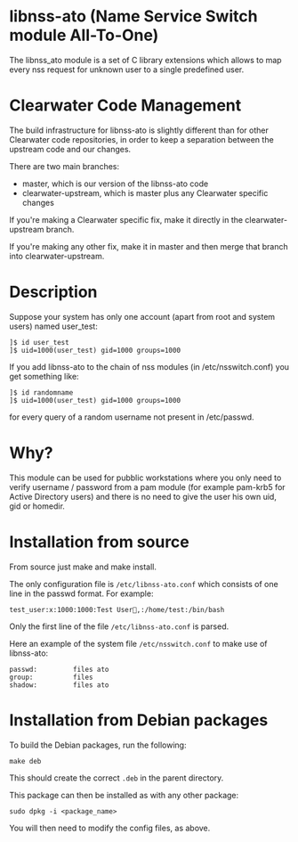 libnss-ato (Name Service Switch module All-To-One)
==========

The libnss_ato module is a set of C library extensions which allows to map every nss request for unknown user to a single predefined user.

Clearwater Code Management
==========================

The build infrastructure for libnss-ato is slightly different than for other Clearwater code
repositories, in order to keep a separation between the upstream code and our changes.

There are two main branches:

- master, which is our version of the libnss-ato code
- clearwater-upstream, which is master plus any Clearwater specific changes

If you're making a Clearwater specific fix, make it directly in the clearwater-upstream
branch.

If you're making any other fix, make it in master and then merge that branch into
clearwater-upstream.

Description
=========

Suppose your system has only one account (apart from root and system users) named user_test:

```console
]$ id user_test
]$ uid=1000(user_test) gid=1000 groups=1000
```

If you add libnss-ato to the chain of nss modules (in /etc/nsswitch.conf) you get something like:

```console
]$ id randomname
]$ uid=1000(user_test) gid=1000 groups=1000
```

for every query of a random username not present in /etc/passwd.

Why?
=========

This module can be used for pubblic workstations where you only need to verify username / password from a pam module (for example pam-krb5 for Active Directory users) and there is no need to give the user his own uid, gid or homedir.

Installation from source
=========
From source just make and make install.

The only configuration file is `/etc/libnss-ato.conf` which consists of one line in the passwd format. For example:

```console
test_user:x:1000:1000:Test User,:/home/test:/bin/bash
```

Only the first line of the file `/etc/libnss-ato.conf` is parsed.

Here an example of the system file `/etc/nsswitch.conf` to make use of libnss-ato:

```console
passwd:         files ato
group:          files
shadow:         files ato
```

Installation from Debian packages
=========
To build the Debian packages, run the following:
```console
make deb
```
This should create the correct `.deb` in the parent directory.

This package can then be installed as with any other package:
```console
sudo dpkg -i <package_name>
```
You will then need to modify the config files, as above.
